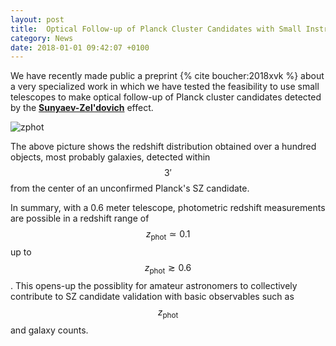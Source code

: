 ```yaml
---
layout: post
title:  Optical Follow-up of Planck Cluster Candidates with Small Instruments
category: News
date: 2018-01-01 09:42:07 +0100
---
```


We have recently made public a preprint {% cite boucher:2018xvk %}
about a very specialized work in which we have tested the feasibility
to use small telescopes to make optical follow-up of Planck cluster
candidates detected by the
[**Sunyaev-Zel'dovich**](https://en.wikipedia.org/wiki/Sunyaev%E2%80%93Zel%27dovich_effect)
effect.

![zphot]({{site.baseurl}}/assets/images/1810.04124/zphot_3arcmin.png)

The above picture shows the redshift distribution obtained over a
hundred objects, most probably galaxies, detected within $$3'$$ from
the center of an unconfirmed Planck's SZ candidate.

In summary, with a 0.6 meter telescope, photometric redshift
measurements are possible in a redshift range of $$z_{\mathrm{phot}}
\simeq 0.1$$ up to $$z_{\mathrm{phot}} \gtrsim 0.6$$. This opens-up
the possiblity for amateur astronomers to collectively contribute to
SZ candidate validation with basic observables such as
$$z_\mathrm{phot}$$ and galaxy counts.
